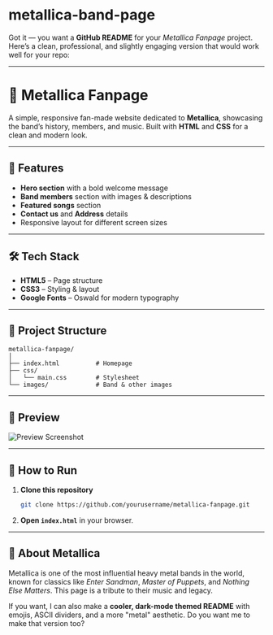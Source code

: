# metallica-band-page
Got it — you want a **GitHub README** for your *Metallica Fanpage* project.
Here’s a clean, professional, and slightly engaging version that would work well for your repo:

---

# 🎸 Metallica Fanpage

A simple, responsive fan-made website dedicated to **Metallica**, showcasing the band’s history, members, and music.
Built with **HTML** and **CSS** for a clean and modern look.

---

## 🚀 Features

* **Hero section** with a bold welcome message
* **Band members** section with images & descriptions
* **Featured songs** section
* **Contact us** and **Address** details
* Responsive layout for different screen sizes

---

## 🛠️ Tech Stack

* **HTML5** – Page structure
* **CSS3** – Styling & layout
* **Google Fonts** – Oswald for modern typography

---

## 📂 Project Structure

```
metallica-fanpage/
│
├── index.html          # Homepage
├── css/
│   └── main.css        # Stylesheet
└── images/             # Band & other images
```

---

## 📸 Preview

![Preview Screenshot](images/preview.png)

---

## 🔧 How to Run

1. **Clone this repository**

   ```bash
   git clone https://github.com/yourusername/metallica-fanpage.git
   ```
2. **Open `index.html`** in your browser.

---

## 🤘 About Metallica

Metallica is one of the most influential heavy metal bands in the world, known for classics like *Enter Sandman*, *Master of Puppets*, and *Nothing Else Matters*. This page is a tribute to their music and legacy.


If you want, I can also make a **cooler, dark-mode themed README** with emojis, ASCII dividers, and a more "metal" aesthetic.
Do you want me to make that version too?
